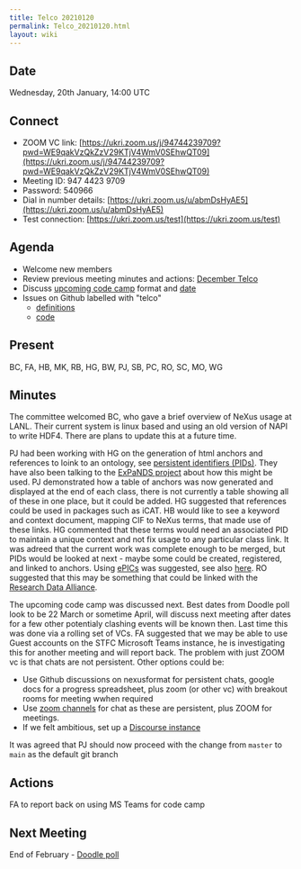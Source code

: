 ```yaml
---
title: Telco 20210120
permalink: Telco_20210120.html
layout: wiki
---
```


Date
----

Wednesday, 20th January, 14:00 UTC

<!-- end of autogeneration -->

Connect
-------
* ZOOM VC link: [https://ukri.zoom.us/j/94744239709?pwd=WE9qakVzQkZzV29KTjV4WmV0SEhwQT09](https://ukri.zoom.us/j/94744239709?pwd=WE9qakVzQkZzV29KTjV4WmV0SEhwQT09)
* Meeting ID:   947 4423 9709
* Password:     540966
* Dial in number details: [https://ukri.zoom.us/u/abmDsHyAE5](https://ukri.zoom.us/u/abmDsHyAE5)
* Test connection:        [https://ukri.zoom.us/test](https://ukri.zoom.us/test)

Agenda
------
   * Welcome new members
   * Review previous meeting minutes and actions: [December Telco](Telco_20201208.md)
   * Discuss [upcoming code camp](https://lists.nexusformat.org/pipermail/nexus-committee/2020/001044.html) format and [date](https://doodle.com/poll/b2f8qbpu6sedeccm)
   * Issues on Github labelled with "telco"
     * [definitions](https://github.com/nexusformat/definitions/issues?q=is%3Aopen+is%3Aissue+label%3Atelco)
     * [code](https://github.com/nexusformat/code/issues?q=is%3Aopen+is%3Aissue+label%3Atelco)

Present
--------
BC, FA, HB, MK, RB, HG, BW, PJ, SB, PC, RO, SC, MO, WG

Minutes
--------
The committee welcomed BC, who gave a brief overview of NeXus usage at LANL. Their current system is linux based and using an old version of NAPI to write HDF4. There are plans to update this at a future time. 

PJ had been working with HG on the generation of html anchors and references to loink to an ontology, see [persistent identifiers (PIDs)](https://github.com/nexusformat/NIAC/issues/73). They have also been talking to the [ExPaNDS project](https://expands.eu/) about how this might be used. PJ demonstrated how a table of anchors was now generated and displayed at the end of each class, there is not currently a table showing all of these in one place, but it could be added. HG suggested that references could be used in packages such as iCAT. HB would like to see a keyword and context document, mapping CIF to NeXus terms, that made use of these links. HG commented that these terms would need an associated PID to maintain a unique context and not fix usage to any particular class link. It was adreed that the current work was complete enough to be merged, but PIDs would be looked at next - maybe some could be created, registered, and linked to anchors. Using [ePICs](https://www.pidconsortium.net/) was suggested, see also [here](http://dtr-test.pidconsortium.eu/#urls/intro.html). RO suggested that this may be something that could be linked with the [Research Data Alliance](https://en.wikipedia.org/wiki/Research_Data_Alliance). 

The upcoming code camp was discussed next. Best dates from Doodle poll look to be 22 March or sometime April, will discuss next meeting after dates for a few other potentialy clashing events will be known then. Last time this was done via a rolling set of VCs. FA suggested that we may be able to use Guest accounts on the STFC Microsoft Teams instance, he is investigating this for another meeting and will report back. The problem with just ZOOM vc is that chats are not persistent. Other options could be:
-	Use Github discussions on nexusformat for persistent chats, google docs for a progress spreadsheet, plus zoom (or other vc) with breakout rooms for meeting wwhen required
-	Use [zoom channels](https://support.zoom.us/hc/en-us/articles/200912909-Creating-and-using-channels) for chat as these are persistent, plus ZOOM for meetings. 
-	If we felt ambitious, set up a [Discourse instance](https://www.discourse.org/about) 

It was agreed that PJ should now proceed with the change from `master` to `main` as the default git branch

Actions
-------

FA to report back on using MS Teams for code camp

Next Meeting
------------

End of February - [Doodle poll](https://doodle.com/poll/snhd4zdrrmvh8vgy)


